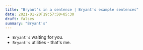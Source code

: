 ```yaml
---
title: "Bryant's in a sentence | Bryant's example sentences"
date: 2021-01-20T19:57:50+05:30
draft: falses
summary: "Bryant's"
---
```

- `Bryant's` waiting for you.
- `Bryant's` utilities - that's me.
                 

